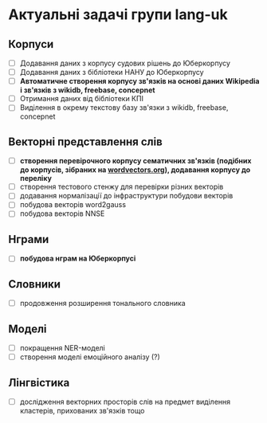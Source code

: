 # Актуальні задачі групи lang-uk

## Корпуси

- [ ] Додавання даних з корпусу судових рішень до Юберкорпусу
- [ ] Додавання даних з бібліотеки НАНУ до Юберкорпусу
- [ ] **Автоматичне створення корпусу зв'язків на основі даних Wikipedia і зв'язків з wikidb, freebase, concepnet**
- [ ] Отримання даних від бібліотеки КПІ
- [ ] Виділення в окрему текстову базу зв'язки з wikidb, freebase, concepnet

## Векторні представлення слів

- [ ] **створення перевірочного корпусу сематичних зв'язків (подібних до корпусів, зібраних на [wordvectors.org](http://wordvectors.org/suite.php)), додавання корпусу до переліку**
- [ ] створення тестового стенжу для перевірки різних векторів
- [ ] додавання нормалізації до інфраструктури побудови векторів
- [ ] побудова векторів word2gauss
- [ ] побудова векторів NNSE

## Нграми

- [ ] **побудова нграм на Юберкорпусі**


## Словники

- [ ] продовження розширення тонального словника


## Моделі 

- [ ] покращення NER-моделі
- [ ] створення моделі емоційного аналізу (?)

## Лінгвістика

- [ ] дослідження векторних просторів слів на предмет виділення кластерів, прихованих зв'язків тощо 
